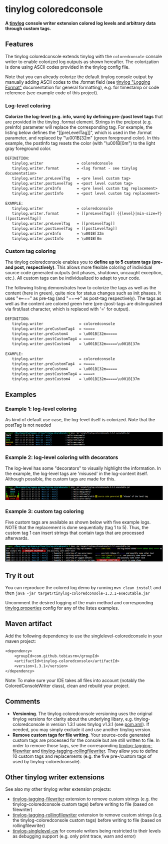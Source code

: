 # tinylog coloredconsole
**A [tinylog](http://www.tinylog.org) console writer extension colored log levels and arbitrary data through custom tags.**


## Features
The tinylog coloredconsole extends tinylog with the `coloredconsole` console writer to enable colorized log outputs as shown hereafter. The colorization is done using ASCII codes provided in the tinylog config file.

Note that you can already colorize the default tinylog console output by manually adding ASCII codes to the .format field (see [tinylog "Logging Format"](http://www.tinylog.org/configuration#format) documentation for general formatting), e.g. for timestamp or code reference (see example code of this project).

### Log-level coloring
**Colorize the log-level (e.g. info, warn) by defining pre-/post level tags** that are provided in the tinylog .format element. Strings in the pre/post<level> (e.g. preInfo) parameter will replace the corresponding tag. For example, the listing below defines the "[[preLevelTag]]", which is used in the .format parameter, and replaced by "\u001B[32m" (green foreground color). In this example, the postInfo tag resets the color (with "\u001B[0m") to the light gray foreground color.

```  
DEFINITION:
   tinylog.writer               = coloredconsole
   tinylog.writer.format        = <log format - see tinylog documentation>  
   tinylog.writer.preLevelTag   = <pre level custom tag>
   tinylog.writer.postLevelTag  = <post level custom tag>
   tinylog.writer.preInfo       = <pre level custom tag replacement>
   tinylog.writer.postInfo      = <post level custom tag replacement>
   
EXAMPLE:    
   tinylog.writer               = coloredconsole
   tinylog.writer.format        = [[preLevelTag]] {{level}|min-size=7} [[postLevelTag]]  
   tinylog.writer.preLevelTag   = [[preLevelTag]]
   tinylog.writer.postLevelTag  = [[postLevelTag]]
   tinylog.writer.preInfo       = \u001B[32m
   tinylog.writer.postInfo      = \u001B[0m
``` 

### Custom tag coloring
The tinylog coloredconsole enables you to **define up to 5 custom tags (pre- and post, respectively)**. This allows more flexible coloring of individual source code generated outputs (init phases, shutdown, uncaught exception, etc.). All custom tags can be individualized to adapt to your code.

The following listing demonstrates how to colorize the tags as well as the content (here in green), quite nice for status changes such as init phases. It uses "<====" as pre-tag (and "====>" as post-tag respectively). The tags as well as the content are colored green here (pre-/post-tags are distinguished via first/last character, which is replaced with '=' for output).

```  
DEFINITION:
   tinylog.writer                = coloredconsole
   tinylog.writer.preCustomTag4  = <====
   tinylog.writer.preCustom4     = \u001B[32m=====
   tinylog.writer.postCustomTag4 = ====>
   tinylog.writer.postCustom4    = \u001B[32m=====\u001B[37m
   
EXAMPLE:    
   tinylog.writer                = coloredconsole
   tinylog.writer.preCustomTag4  = <====
   tinylog.writer.preCustom4     = \u001B[32m=====
   tinylog.writer.postCustomTag4 = ====>
   tinylog.writer.postCustom4    = \u001B[32m=====\u001B[37m
```

## Examples
### Example 1: log-level coloring
As kind of default use case, the log-level itself is colorized. Note that the postTag is not needed

![](https://github.com/tobiasrm/tinylog-coloredconsole/blob/master/files/screenshot_coloring_default.png?raw=true) 

### Example 2: log-level coloring with decorators
The log-level has some "decorators" to visually highlight the information. In the example, the log-level tags are 'misused' in the log-content itself. Although possible, the custom tags are made for this.

![](https://github.com/tobiasrm/tinylog-coloredconsole/blob/master/files/screenshot_coloring_decorators.png?raw=true) 

### Example 3: custom tag coloring
Five custom tags are available as shown below with five example logs. NOTE that the replacement is done sequentially (tag 1 to 5). Thus, the custom tag 1 can insert strings that contain tags that are processed afterwards.

![](https://github.com/tobiasrm/tinylog-coloredconsole/blob/master/files/screenshot_coloring_custom_tags.png?raw=true) 

## Try it out
You can reproduce the colored log demo by running  `mvn clean install`  and then  `java -jar target/tinylog-coloredconsole-1.3.1-executable.jar` 

Uncomment the desired logging of the main method and corresponding [tinylog.properties](https://github.com/tobiasrm/tinylog-coloredconsole/blob/master/src/main/resources/tinylog.properties) config for any of the listes examples. 
 
## Maven artifact
Add the following dependency to use the singlelevel-coloredconsole in your maven project:

```
<dependency>
	<groupId>com.github.tobiasrm</groupId>
	<artifactId>tinylog-coloredconsole</artifactId>
	<version>1.3.1</version>
</dependency>
```

Note: To make sure your IDE takes all files into account (notably the ColoredConsoleWriter class), clean and rebuild your project.


## Comments
- **Versioning**. The tinylog coloredconsole versioning uses the original tinylog versions for clarity about the underlying libary, e.g. tinylog-coloredconsole in version 1.3.1 uses tinylog v1.3.1 (see [pom.xml](https://github.com/tobiasrm/tinylog-coloredconsole/blob/master/pom.xml)). If needed, you may simply exclude it and use another tinylog version.
- **Remove custom tags for file writing**. Your source-code generated custom tags are processed for the console but are still written to file. In order to remove those tags, see the corresponding [tinylog-tagging-filewriter](https://github.com/tobiasrm/tinylog-tagging-filewriter) and [tinylog-tagging-rollingfilewriter](https://github.com/tobiasrm/tinylog-tagging-rollingfilewriter). They allow you to define 10 custom tags and replacements (e.g. the five pre-/custom tags of used by tinylog-coloredconsole).


## Other tinylog writer extensions
See also my other tinylog writer extension projects:

- [tinylog-tagging-filewriter](https://github.com/tobiasrm/tinylog-tagging-filewriter) extension to remove custom strings (e.g. the tinylog-coloredconsole custom tags) before writing to file (based on filewriter)
- [tinylog-tagging-rollingfilewriter](https://github.com/tobiasrm/tinylog-tagging-rollingfilewriter) extension to remove custom strings (e.g. the tinylog-coloredconsole custom tags) before writing to file (based on rollingfilewriter)
-  [tinylog-singlelevel-cw](https://github.com/tobiasrm/tinylog-singlelevel-cw) for console writers being restricted to their levels as debugging support (e.g. only print trace, warn and error) 

